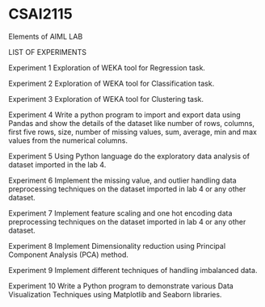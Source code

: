 # CSAI2115
Elements of AIML LAB

LIST OF EXPERIMENTS 

Experiment 1 Exploration of WEKA tool for Regression task.

Experiment 2 Exploration of WEKA tool for Classification task.

Experiment 3 Exploration of WEKA tool for Clustering task.

Experiment 4 Write a python program to import and export data using Pandas and show the details of the dataset like number of rows, columns, first five rows, size, number of missing values, sum, average, min and max values from the numerical columns.

Experiment 5 Using Python language do the exploratory data analysis of dataset imported in the lab 4.

Experiment 6 Implement the missing value, and outlier handling data preprocessing techniques on the dataset imported in lab 4 or any other dataset.

Experiment 7 Implement feature scaling and one hot encoding data preprocessing techniques on the dataset imported in lab 4 or any other dataset.

Experiment 8 Implement Dimensionality reduction using Principal Component Analysis (PCA) method.

Experiment 9 Implement different techniques of handling imbalanced data.

Experiment 10 Write a Python program to demonstrate various Data Visualization Techniques using Matplotlib and Seaborn libraries.
